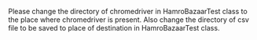 Please change the directory of chromedriver in HamroBazaarTest class to the place where chromedriver is present.
Also change the directory of csv file to be saved to place of destination in HamroBazaarTest class.
